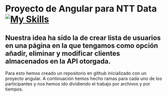 # Proyecto de Angular para NTT Data [![My Skills](https://skillicons.dev/icons?i=angular)](https://skillicons.dev)
## Nuestra idea ha sido la de crear lista de usuarios en una página en la que tengamos como opción añadir, eliminar y modificar clientes almacenados en la API otorgada.
Para esto hemos creado un repositorio en github inicializado con un proyecto angular. A continuación hemos hecho ramas para cada uno de los participantes y nos hemos ido dividiendo el trabajo por archivos y por tiempos.
